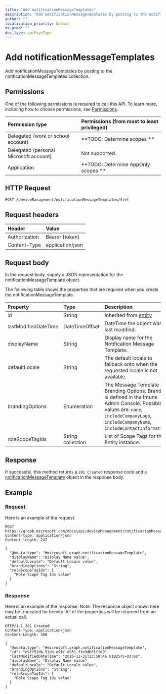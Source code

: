```yaml
---
title: "Add notificationMessageTemplates"
description: "Add notificationMessageTemplates by posting to the notificationMessageTemplates collection."
author: ""
localization_priority: Normal
ms.prod: ""
doc_type: apiPageType
---
```


# Add notificationMessageTemplates

Add notificationMessageTemplates by posting to the notificationMessageTemplates collection.

## Permissions
One of the following permissions is required to call this API. To learn more, including how to choose permissions, see [Permissions](/concepts/permissions-reference.md).

|Permission type|Permissions (from most to least privileged)|
|:---|:---|
|Delegated (work or school account)|**TODO: Determine scopes **|
|Delegated (personal Microsoft account)|Not supported.|
|Application|**TODO: Determine AppOnly scopes **|

## HTTP Request
<!-- {
  "blockType": "ignored"
}
-->
``` http
POST /deviceManagement/notificationMessageTemplates/$ref
```

## Request headers
|Header|Value|
|:---|:---|
|Authorization|Bearer {token}|
|Content-Type|application/json|

## Request body
In the request body, supply a JSON representation for the notificationMessageTemplate object.

The following table shows the properties that are required when you create the notificationMessageTemplate.

|Property|Type|Description|
|:---|:---|:---|
|id|String| Inherited from [entity](../resources/entity.md)|
|lastModifiedDateTime|DateTimeOffset|DateTime the object was last modified.|
|displayName|String|Display name for the Notification Message Template.|
|defaultLocale|String|The default locale to fallback onto when the requested locale is not available.|
|brandingOptions|Enumeration|The Message Template Branding Options. Branding is defined in the Intune Admin Console. Possible values are: `none`, `includeCompanyLogo`, `includeCompanyName`, `includeContactInformation`.|
|roleScopeTagIds|String collection|List of Scope Tags for this Entity instance.|



## Response
If successful, this method returns a `201 Created` response code and a [notificationMessageTemplate](../resources/notificationmessagetemplate.md) object in the response body.

## Example

### Request
Here is an example of the request.
<!-- {
  "blockType": "request",
  "name": "create_notificationmessagetemplate_from_"
}
-->
``` http
POST https://graph.microsoft.com/docs\api/deviceManagement/notificationMessageTemplates
Content-type: application/json
Content-length: 247

{
  "@odata.type": "#microsoft.graph.notificationMessageTemplate",
  "displayName": "Display Name value",
  "defaultLocale": "Default Locale value",
  "brandingOptions": "String",
  "roleScopeTagIds": [
    "Role Scope Tag Ids value"
  ]
}
```

### Response
Here is an example of the response. Note: The response object shown here may be truncated for brevity. All of the properties will be returned from an actual call.
<!-- {
  "blockType": "response",
  "truncated": true,
  "@odata.type": "microsoft.graph.notificationmessagetemplate"
}
-->
``` http
HTTP/1.1 201 Created
Content-Type: application/json
Content-Length: 360

{
  "@odata.type": "#microsoft.graph.notificationMessageTemplate",
  "id": "e9ff51db-51db-e9ff-db51-ffe9db51ffe9",
  "lastModifiedDateTime": "2016-12-31T23:58:46.8102575+03:00",
  "displayName": "Display Name value",
  "defaultLocale": "Default Locale value",
  "brandingOptions": "String",
  "roleScopeTagIds": [
    "Role Scope Tag Ids value"
  ]
}
```

